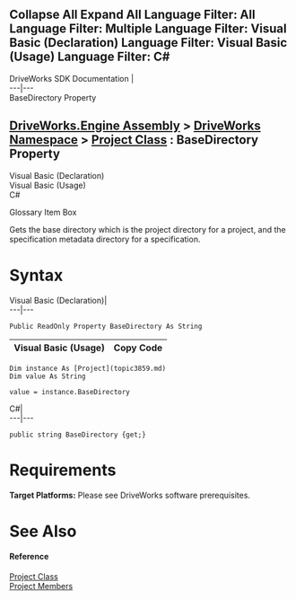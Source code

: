 Collapse All Expand All Language Filter: All  Language Filter: Multiple  Language Filter: Visual Basic (Declaration) Language Filter: Visual Basic (Usage) Language Filter: C#  
---  
DriveWorks SDK Documentation  |   
---|---  
BaseDirectory Property   
  
[DriveWorks.Engine Assembly](topic2156.md) > [DriveWorks Namespace](topic2159.md) > [Project Class](topic3859.md) : BaseDirectory Property  
---  
  
Visual Basic (Declaration)    
Visual Basic (Usage)    
C# 

Glossary Item Box

Gets the base directory which is the project directory for a project, and the specification metadata directory for a specification. 

# Syntax

Visual Basic (Declaration)|   
---|---  
      
    
    Public ReadOnly Property BaseDirectory As String  
  
Visual Basic (Usage)| Copy Code  
---|---  
      
    
    Dim instance As [Project](topic3859.md)
    Dim value As String
     
    value = instance.BaseDirectory  
  
C#|   
---|---  
      
    
    public string BaseDirectory {get;}  
  
# Requirements

**Target Platforms:** Please see DriveWorks software prerequisites.

# See Also

#### Reference

[Project Class](topic3859.md)   
[Project Members](topic3860.md)



